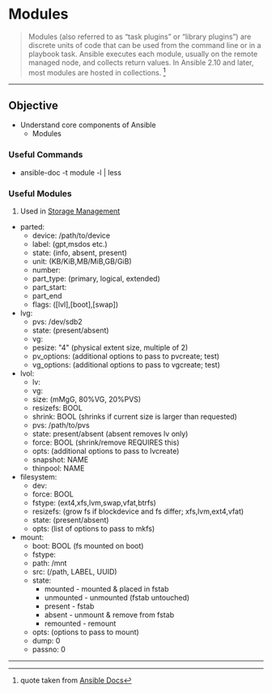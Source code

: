 # Modules

> Modules (also referred to as “task plugins” or “library plugins”) are discrete units of code that can be used from the command line or in a playbook task. Ansible executes each module, usually on the remote managed node, and collects return values. In Ansible 2.10 and later, most modules are hosted in collections. [^modules]


---
## Objective
* Understand core components of Ansible
	* Modules

### Useful Commands
* ansible-doc -t module -l | less

### Useful Modules
1. Used in [Storage Management](../../Objective_7/Storage)
* parted:
	* device: /path/to/device
	* label: (gpt,msdos etc.)
	* state: (info, absent, present)
	* unit: (KB/KiB,MB/MiB,GB/GiB) 
	* number: 
	* part_type: (primary, logical, extended)
	* part_start: 
	* part_end
	* flags: ([lvl],[boot],[swap])
* lvg:
	* pvs: /dev/sdb2
	* state: (present/absent)
	* vg:
	* pesize: "4" (physical extent size, multiple of 2)
	* pv_options: (additional options to pass to pvcreate; test)
	* vg_options: (additional options to pass to vgcreate; test)
* lvol:
	* lv:
	* vg:
	* size: (mMgG, 80%VG, 20%PVS)
	* resizefs: BOOL
	* shrink: BOOL (shrinks if current size is larger than requested)
	* pvs: /path/to/pvs
	* state: present/absent (absent removes lv only)
	* force: BOOL (shrink/remove REQUIRES this)
	* opts: (additional options to pass to lvcreate)
	* snapshot: NAME
	* thinpool: NAME
* filesystem:
	* dev:
	* force: BOOL
	* fstype: (ext4,xfs,lvm,swap,vfat,btrfs)
	* resizefs: (grow fs if blockdevice and fs differ; xfs,lvm,ext4,vfat)
	* state: (present/absent)
	* opts: (list of options to pass to mkfs)
* mount:
	* boot: BOOL (fs mounted on boot)
	* fstype:
	* path: /mnt
	* src: (/path, LABEL, UUID)
	* state: 
		* mounted - mounted & placed in fstab
		* unmounted - unmounted (fstab untouched)
		* present - fstab
		* absent - unmount & remove from fstab
		* remounted - remount
	* opts: (options to pass to mount)
	* dump: 0
	* passno: 0 





---
[^modules]: quote taken from [Ansible Docs](https://docs.ansible.com/ansible/latest/user_guide/modules_intro.html)
